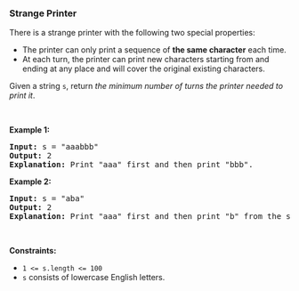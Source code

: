 
<h3>Strange Printer</h3>
<div><p>There is a strange printer with the following two special properties:</p>
<ul>
<li>The printer can only print a sequence of <strong>the same character</strong> each time.</li>
<li>At each turn, the printer can print new characters starting from and ending at any place and will cover the original existing characters.</li>
</ul>
<p>Given a string <code>s</code>, return <em>the minimum number of turns the printer needed to print it</em>.</p>
<p> </p>
<p><strong>Example 1:</strong></p>
<pre><strong>Input:</strong> s = "aaabbb"
<strong>Output:</strong> 2
<strong>Explanation:</strong> Print "aaa" first and then print "bbb".
</pre>
<p><strong>Example 2:</strong></p>
<pre><strong>Input:</strong> s = "aba"
<strong>Output:</strong> 2
<strong>Explanation:</strong> Print "aaa" first and then print "b" from the second place of the string, which will cover the existing character 'a'.
</pre>
<p> </p>
<p><strong>Constraints:</strong></p>
<ul>
<li><code>1 &lt;= s.length &lt;= 100</code></li>
<li><code>s</code> consists of lowercase English letters.</li>
</ul>
</div>

